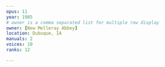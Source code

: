 ```yaml
---
opus: 11
year: 1985
# owner is a comma separated list for multiple row display
owner: [New Melleray Abbey]
location: Dubuque, IA
manuals: 2
voices: 10
ranks: 12

---
```

